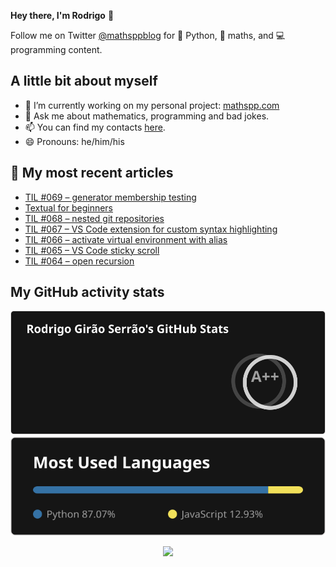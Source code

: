 **Hey there, I'm Rodrigo** 👋

Follow me on Twitter [@mathsppblog][twitter] for 🐍 Python, 🧠 maths, and 💻 programming content.


## A little bit about myself

- 🔭 I’m currently working on my personal project: [mathspp.com](https://mathspp.com)
- 💬 Ask me about mathematics, programming and bad jokes.
- 📫 You can find my contacts [here](https://mathspp.com/about#contacts).
- 😄 Pronouns: he/him/his


## 📖 My most recent articles

<!-- BLOG-POST-LIST:START -->
- [TIL #069 – generator membership testing](https://mathspp.com/blog/til/generator-membership-testing)
- [Textual for beginners](https://mathspp.com/blog/textual-for-beginners)
- [TIL #068 – nested git repositories](https://mathspp.com/blog/til/nested-git-repositories)
- [TIL #067 – VS Code extension for custom syntax highlighting](https://mathspp.com/blog/til/vscode-extension-for-custom-syntax-highlighting)
- [TIL #066 – activate virtual environment with alias](https://mathspp.com/blog/til/activate-virtual-environment-with-alias)
- [TIL #065 – VS Code sticky scroll](https://mathspp.com/blog/til/vscode-sticky-scroll)
- [TIL #064 – open recursion](https://mathspp.com/blog/til/open-recursion)
<!-- BLOG-POST-LIST:END -->


##  My GitHub activity stats

<!-- Thanks to ofek! -->

<img src="general_stats.svg" alt="GitHub Statistics" loading="lazy">

<img src="language_stats.svg" alt="Top Languages" loading="lazy">

<p align='center'><img src='https://visitor-badge.laobi.icu/badge?page_id=RodrigoGiraoSerrao'></p>

[twitter]: https://twitter.com/mathsppblog
